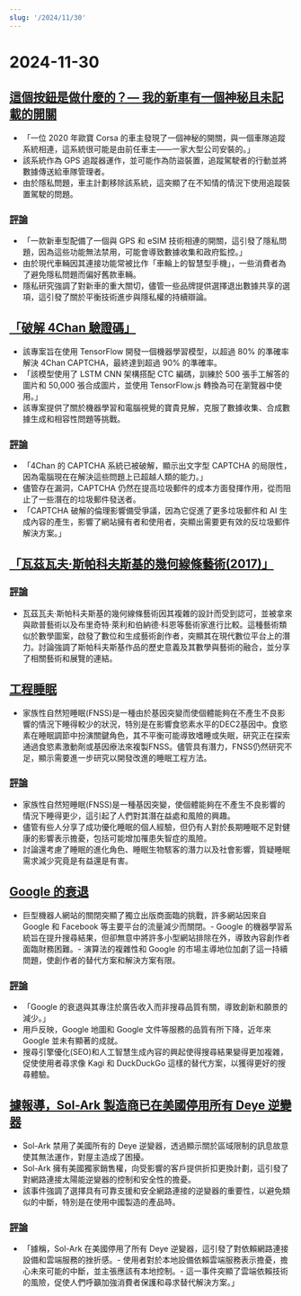 ```yaml
---
slug: '/2024/11/30'
---
```


# 2024-11-30

## [這個按鈕是做什麼的？— 我的新車有一個神秘且未記載的開關](https://blog.koenvh.nl/what-does-this-button-do-cm42u2oi7000a09l42f54g2pr)

- 「一位 2020 年歐寶 Corsa 的車主發現了一個神秘的開關，與一個車隊追蹤系統相連，這系統很可能是由前任車主——一家大型公司安裝的。」
- 該系統作為 GPS 追蹤器運作，並可能作為防盜裝置，追蹤駕駛者的行動並將數據傳送給車隊管理者。
- 由於隱私問題，車主計劃移除該系統，這突顯了在不知情的情況下使用追蹤裝置駕駛的問題。

### [評論](https://news.ycombinator.com/item?id=42276620)

- 「一款新車型配備了一個與 GPS 和 eSIM 技術相連的開關，這引發了隱私問題，因為這些功能無法禁用，可能會導致數據收集和政府監控。」
- 由於現代車輛因其連接功能常被比作「車輪上的智慧型手機」，一些消費者為了避免隱私問題而偏好舊款車輛。
- 隱私研究強調了對新車的重大關切，儘管一些品牌提供選擇退出數據共享的選項，這引發了關於平衡技術進步與隱私權的持續辯論。

## [「破解 4Chan 驗證碼」](https://www.nullpt.rs/breaking-the-4chan-captcha)

- 該專案旨在使用 TensorFlow 開發一個機器學習模型，以超過 80% 的準確率解決 4Chan CAPTCHA，最終達到超過 90% 的準確率。
- 「該模型使用了 LSTM CNN 架構搭配 CTC 編碼，訓練於 500 張手工解答的圖片和 50,000 張合成圖片，並使用 TensorFlow.js 轉換為可在瀏覽器中使用。」
- 該專案提供了關於機器學習和電腦視覺的寶貴見解，克服了數據收集、合成數據生成和相容性問題等挑戰。

### [評論](https://news.ycombinator.com/item?id=42276865)

- 「4Chan 的 CAPTCHA 系統已被破解，顯示出文字型 CAPTCHA 的局限性，因為電腦現在在解決這些問題上已超越人類的能力。」
- 儘管存在漏洞，CAPTCHA 仍然在提高垃圾郵件的成本方面發揮作用，從而阻止了一些潛在的垃圾郵件發送者。
- 「CAPTCHA 破解的倫理影響備受爭議，因為它促進了更多垃圾郵件和 AI 生成內容的產生，影響了網站擁有者和使用者，突顯出需要更有效的反垃圾郵件解決方案。」

## [「瓦茲瓦夫·斯帕科夫斯基的幾何線條藝術(2017)」](https://www.theparisreview.org/blog/2017/02/15/rhythmical-lines/)

### [評論](https://news.ycombinator.com/item?id=42277850)

- 瓦茲瓦夫·斯帕科夫斯基的幾何線條藝術因其複雜的設計而受到認可，並被拿來與歐普藝術以及布里奇特·萊利和伯納德·科恩等藝術家進行比較。這種藝術類似於數學圖案，啟發了數位和生成藝術創作者，突顯其在現代數位平台上的潛力。討論強調了斯帕科夫斯基作品的歷史意義及其數學與藝術的融合，並分享了相關藝術和展覽的連結。

## [工程睡眠](https://minjunes.ai/posts/sleep/index.html)

- 家族性自然短睡眠(FNSS)是一種由於基因突變而使個體能夠在不產生不良影響的情況下睡得較少的狀況，特別是在影響食慾素水平的DEC2基因中。食慾素在睡眠調節中扮演關鍵角色，其不平衡可能導致嗜睡或失眠，研究正在探索通過食慾素激動劑或基因療法來複製FNSS。儘管具有潛力，FNSS仍然研究不足，顯示需要進一步研究以開發改進的睡眠工程方法。

### [評論](https://news.ycombinator.com/item?id=42279454)

- 家族性自然短睡眠(FNSS)是一種基因突變，使個體能夠在不產生不良影響的情況下睡得更少，這引起了人們對其潛在益處和風險的興趣。
- 儘管有些人分享了成功優化睡眠的個人經驗，但仍有人對於長期睡眠不足對健康的影響表示擔憂，包括可能增加罹患失智症的風險。
- 討論還考慮了睡眠的進化角色、睡眠生物駭客的潛力以及社會影響，質疑睡眠需求減少究竟是有益還是有害。

## [Google 的衰退](https://www.baldurbjarnason.com/2024/the-deterioration-of-google/)

- 巨型機器人網站的關閉突顯了獨立出版商面臨的挑戰，許多網站因來自 Google 和 Facebook 等主要平台的流量減少而關閉。- Google 的機器學習系統旨在提升搜尋結果，但卻無意中將許多小型網站排除在外，導致內容創作者面臨財務困難。- 演算法的複雜性和 Google 的市場主導地位加劇了這一持續問題，使創作者的替代方案和解決方案有限。

### [評論](https://news.ycombinator.com/item?id=42277673)

- 「Google 的衰退與其專注於廣告收入而非搜尋品質有關，導致創新和願景的減少。」
- 用戶反映，Google 地圖和 Google 文件等服務的品質有所下降，近年來 Google 並未有顯著的成就。
- 搜尋引擎優化(SEO)和人工智慧生成內容的興起使得搜尋結果變得更加複雜，促使使用者尋求像 Kagi 和 DuckDuckGo 這樣的替代方案，以獲得更好的搜尋體驗。

## [據報導，Sol-Ark 製造商已在美國停用所有 Deye 逆變器](https://solarboi.com/2024/11/17/sol-ark-oem-disables-all-deye-inverters-in-the-us/)

- Sol-Ark 禁用了美國所有的 Deye 逆變器，透過顯示關於區域限制的訊息故意使其無法運作，對屋主造成了困擾。
- Sol-Ark 擁有美國獨家銷售權，向受影響的客戶提供折扣更換計劃，這引發了對網路連接太陽能逆變器的控制和安全性的擔憂。
- 該事件強調了選擇具有可靠支援和安全網路連接的逆變器的重要性，以避免類似的中斷，特別是在使用中國製造的產品時。

### [評論](https://news.ycombinator.com/item?id=42279010)

- 「據稱，Sol-Ark 在美國停用了所有 Deye 逆變器，這引發了對依賴網路連接設備和雲端服務的挫折感。- 使用者對於本地設備依賴雲端服務表示擔憂，擔心未來可能的中斷，並主張應該有本地控制。- 這一事件突顯了雲端依賴技術的風險，促使人們呼籲加強消費者保護和尋求替代解決方案。」

<head>
  <meta property="og:title" content="這個按鈕是做什麼的？— 我的新車有一個神秘且未記載的開關" />
  <meta property="og:type" content="website" />
  <meta property="og:image" content="https://og.cho.sh/api/og/?title=%E9%80%99%E5%80%8B%E6%8C%89%E9%88%95%E6%98%AF%E5%81%9A%E4%BB%80%E9%BA%BC%E7%9A%84%EF%BC%9F%E2%80%94%20%E6%88%91%E7%9A%84%E6%96%B0%E8%BB%8A%E6%9C%89%E4%B8%80%E5%80%8B%E7%A5%9E%E7%A7%98%E4%B8%94%E6%9C%AA%E8%A8%98%E8%BC%89%E7%9A%84%E9%96%8B%E9%97%9C&subheading=2024%E5%B9%B411%E6%9C%8830%E6%97%A5%20%E6%98%9F%E6%9C%9F%E5%85%AD%3A%20Hacker%20News%20%E6%91%98%E8%A6%81" />
</head>
